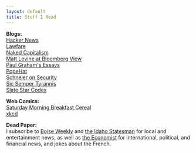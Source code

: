 ```yaml
---
layout: default
title: Stuff I Read
---
```


**Blogs:**  
[Hacker News](https://news.ycombinator.com/")  
[Lawfare](https://lawfareblog.com/)  
[Naked Capitalism](http://www.nakedcapitalism.com/)  
[Matt Levine at Bloomberg View](https://www.bloomberg.com/view/contributors/ARbTQlRLRjE/matthew-s-levine)  
[Paul Graham's Essays](http://paulgraham.com/articles.html)  
[PopeHat](https://www.popehat.com/)  
[Schneier on Security](https://www.schneier.com/")  
[Sic Semper Tyrannis](http://turcopolier.typepad.com/sic_semper_tyrannis/)  
[Slate Star Codex](http://slatestarcodex.com/)  

**Web Comics:**  
[Saturday Morning Breakfast Cereal](http://smbc-comics.com/)  
[xkcd](https://xkcd.com/)  

**Dead Paper:**  
I subscribe to [Boise Weekly](http://www.boiseweekly.com/) and [the Idaho Statesman](http://www.idahostatesman.com/) for local and entertainment news, as well as [the Economist](http://www.economist.com/) for international, political, and financial news, and jokes about the French.
